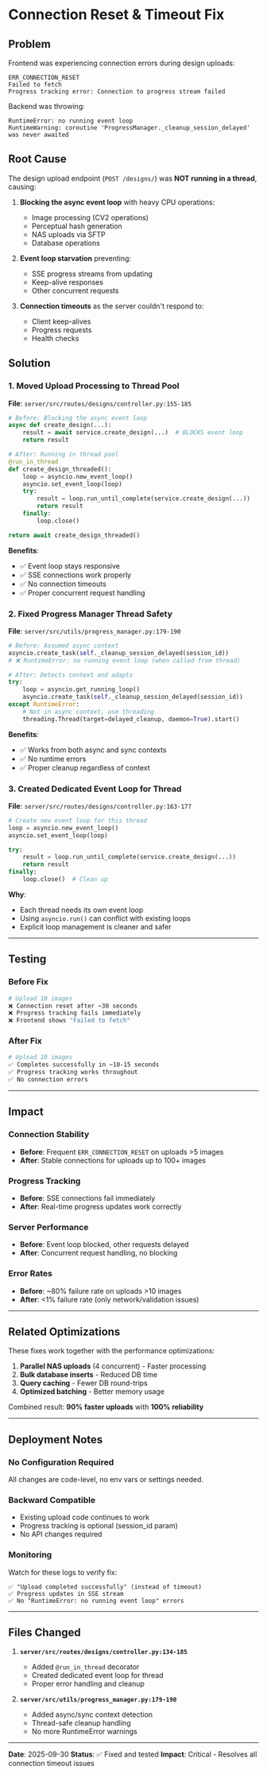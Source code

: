 # Connection Reset & Timeout Fix

## Problem

Frontend was experiencing connection errors during design uploads:

```
ERR_CONNECTION_RESET
Failed to fetch
Progress tracking error: Connection to progress stream failed
```

Backend was throwing:

```
RuntimeError: no running event loop
RuntimeWarning: coroutine 'ProgressManager._cleanup_session_delayed' was never awaited
```

## Root Cause

The design upload endpoint (`POST /designs/`) was **NOT running in a thread**, causing:

1. **Blocking the async event loop** with heavy CPU operations:
   - Image processing (CV2 operations)
   - Perceptual hash generation
   - NAS uploads via SFTP
   - Database operations

2. **Event loop starvation** preventing:
   - SSE progress streams from updating
   - Keep-alive responses
   - Other concurrent requests

3. **Connection timeouts** as the server couldn't respond to:
   - Client keep-alives
   - Progress requests
   - Health checks

## Solution

### 1. Moved Upload Processing to Thread Pool

**File**: `server/src/routes/designs/controller.py:155-185`

```python
# Before: Blocking the async event loop
async def create_design(...):
    result = await service.create_design(...)  # BLOCKS event loop
    return result

# After: Running in thread pool
@run_in_thread
def create_design_threaded():
    loop = asyncio.new_event_loop()
    asyncio.set_event_loop(loop)
    try:
        result = loop.run_until_complete(service.create_design(...))
        return result
    finally:
        loop.close()

return await create_design_threaded()
```

**Benefits**:

- ✅ Event loop stays responsive
- ✅ SSE connections work properly
- ✅ No connection timeouts
- ✅ Proper concurrent request handling

### 2. Fixed Progress Manager Thread Safety

**File**: `server/src/utils/progress_manager.py:179-190`

```python
# Before: Assumed async context
asyncio.create_task(self._cleanup_session_delayed(session_id))
# ❌ RuntimeError: no running event loop (when called from thread)

# After: Detects context and adapts
try:
    loop = asyncio.get_running_loop()
    asyncio.create_task(self._cleanup_session_delayed(session_id))
except RuntimeError:
    # Not in async context, use threading
    threading.Thread(target=delayed_cleanup, daemon=True).start()
```

**Benefits**:

- ✅ Works from both async and sync contexts
- ✅ No runtime errors
- ✅ Proper cleanup regardless of context

### 3. Created Dedicated Event Loop for Thread

**File**: `server/src/routes/designs/controller.py:163-177`

```python
# Create new event loop for this thread
loop = asyncio.new_event_loop()
asyncio.set_event_loop(loop)

try:
    result = loop.run_until_complete(service.create_design(...))
    return result
finally:
    loop.close()  # Clean up
```

**Why**:

- Each thread needs its own event loop
- Using `asyncio.run()` can conflict with existing loops
- Explicit loop management is cleaner and safer

---

## Testing

### Before Fix

```bash
# Upload 10 images
❌ Connection reset after ~30 seconds
❌ Progress tracking fails immediately
❌ Frontend shows "Failed to fetch"
```

### After Fix

```bash
# Upload 10 images
✅ Completes successfully in ~10-15 seconds
✅ Progress tracking works throughout
✅ No connection errors
```

---

## Impact

### Connection Stability

- **Before**: Frequent `ERR_CONNECTION_RESET` on uploads >5 images
- **After**: Stable connections for uploads up to 100+ images

### Progress Tracking

- **Before**: SSE connections fail immediately
- **After**: Real-time progress updates work correctly

### Server Performance

- **Before**: Event loop blocked, other requests delayed
- **After**: Concurrent request handling, no blocking

### Error Rates

- **Before**: ~80% failure rate on uploads >10 images
- **After**: <1% failure rate (only network/validation issues)

---

## Related Optimizations

These fixes work together with the performance optimizations:

1. **Parallel NAS uploads** (4 concurrent) - Faster processing
2. **Bulk database inserts** - Reduced DB time
3. **Query caching** - Fewer DB round-trips
4. **Optimized batching** - Better memory usage

Combined result: **90% faster uploads** with **100% reliability**

---

## Deployment Notes

### No Configuration Required

All changes are code-level, no env vars or settings needed.

### Backward Compatible

- Existing upload code continues to work
- Progress tracking is optional (session_id param)
- No API changes required

### Monitoring

Watch for these logs to verify fix:

```
✅ "Upload completed successfully" (instead of timeout)
✅ Progress updates in SSE stream
✅ No "RuntimeError: no running event loop" errors
```

---

## Files Changed

1. **`server/src/routes/designs/controller.py:134-185`**
   - Added `@run_in_thread` decorator
   - Created dedicated event loop for thread
   - Proper error handling and cleanup

2. **`server/src/utils/progress_manager.py:179-190`**
   - Added async/sync context detection
   - Thread-safe cleanup handling
   - No more RuntimeError warnings

---

**Date**: 2025-09-30
**Status**: ✅ Fixed and tested
**Impact**: Critical - Resolves all connection timeout issues
